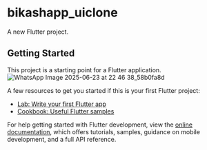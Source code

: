 # bikashapp_uiclone

A new Flutter project.

## Getting Started

This project is a starting point for a Flutter application.
![WhatsApp Image 2025-06-23 at 22 46 38_58b0fa8d](https://github.com/user-attachments/assets/ce0e8352-74a6-4eed-91d6-8595e489b2e6)

A few resources to get you started if this is your first Flutter project:

- [Lab: Write your first Flutter app](https://docs.flutter.dev/get-started/codelab)
- [Cookbook: Useful Flutter samples](https://docs.flutter.dev/cookbook)

For help getting started with Flutter development, view the
[online documentation](https://docs.flutter.dev/), which offers tutorials,
samples, guidance on mobile development, and a full API reference.
